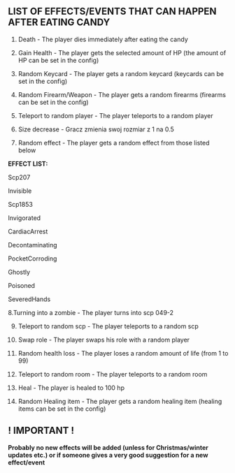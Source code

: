 ## LIST OF EFFECTS/EVENTS THAT CAN HAPPEN AFTER EATING CANDY

1. Death - The player dies immediately after eating the candy

2. Gain Health - The player gets the selected amount of HP (the amount of HP can be set in the config)

3. Random Keycard - The player gets a random keycard (keycards can be set in the config)
 
4. Random Firearm/Weapon - The player gets a random firearms (firearms can be set in the config)

5. Teleport to random player - The player teleports to a random player

6. Size decrease - Gracz zmienia swoj rozmiar z 1 na 0.5

7. Random effect - The player gets a random effect from those listed below

**EFFECT LIST:**

Scp207

Invisible

Scp1853

Invigorated

CardiacArrest

Decontaminating

PocketCorroding                

Ghostly

Poisoned

SeveredHands

8.Turning into a zombie - The player turns into scp 049-2

9. Teleport to random scp -  The player teleports to a random scp

10. Swap role - The player swaps his role with a random player

11. Random health loss - The player loses a random amount of life (from 1 to 99)
 
12. Teleport to random room - The player teleports to a random room

13. Heal - The player is healed to 100 hp

14. Random Healing item - The player gets a random healing item (healing items can be set in the config)


## ! IMPORTANT !

**Probably no new effects will be added (unless for Christmas/winter updates etc.) or if someone gives a very good suggestion for a new effect/event**
